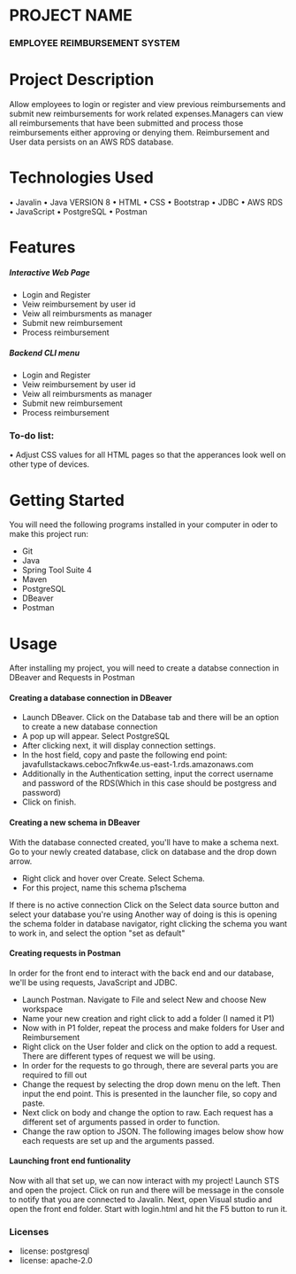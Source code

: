 # PROJECT NAME
<h3> EMPLOYEE REIMBURSEMENT SYSTEM</h3>

# Project Description
<p>Allow employees to login or register and view previous reimbursements and submit new reimbursements for work related expenses.Managers can view all reimbursements that have been submitted and process those reimbursements either approving or denying them.
Reimbursement and User data persists on an AWS RDS database.</p>

# Technologies Used

•	Javalin
•	Java VERSION 8
•	HTML
•	CSS
•	Bootstrap
•	JDBC
•	AWS RDS
•	JavaScript
•	PostgreSQL
•	Postman

# Features

<h5>Interactive Web Page</h5>
<ul>
<li>Login and Register</li>
	<li>Veiw reimbursement by user id</li>
	<li>Veiw all reimbursments as manager</li>
	<li>Submit new reimbursement</li>
	<li>Process reimbursement</li>
	</ul>
<h5> Backend CLI menu</h5>
<ul>
	<li>Login and Register</li>
	<li> Veiw reimbursement by user id</li>
	<li> Veiw all reimbursments as manager</li>
	<li> Submit new reimbursement</li>
	<li> Process reimbursement</li> 
	</ul>

<h3>To-do list:</h3>

•	Adjust CSS values for all HTML pages so that the apperances look well on other type of devices.

# Getting Started
You will need the following programs installed in your computer in oder to make this project run:
<ul>
	<li>Git</li>
	<li>Java</li>
	<li> Spring Tool Suite 4</li>
<li>Maven </li>
<li>PostgreSQL</li>
	<li>DBeaver</li>
	<li>Postman</li>
	</ul>

# Usage
After installing my project, you will need to create a databse connection in DBeaver and Requests in Postman
	<h4>Creating a database connection in DBeaver</h4>
	<ul>
<li>Launch DBeaver. Click on the Database tab and there will be an option to create a new database connection</li> 
		<li>A pop up will appear. Select PostgreSQL</li>
		<li>After clicking next, it will display connection settings.</li>
<li>In the host field, copy and paste the following end point: javafullstackaws.ceboc7nfkw4e.us-east-1.rds.amazonaws.com</li>
<li>Additionally in the Authentication setting, input the correct username and password of the RDS(Which in this case should be postgress and password)</li>
		<li>Click on finish.</li>
	</ul>
<h4>Creating a new schema in DBeaver</h4>
With the database connected created, you'll have to make a schema next. Go to your newly created database, click on database and the drop down arrow.
<ul>
	<li>Right click and hover over Create. Select Schema.</li>
	<li>For this project, name this schema p1schema</li>
	</ul>
If there is no active connection Click on the Select data source button and select your database you're using Another way of doing is this is opening the schema folder in database navigator, right clicking the schema you want to work in, and select the option "set as default"

<h4>Creating requests in Postman</h4>

In order for the front end to interact with the back end and our database, we'll be using requests, JavaScript and JDBC.
<ul>
	<li>Launch Postman. Navigate to File and select New and choose New workspace</li>
	<li>Name your new creation and right click to add a folder (I named it P1)</li>
	<li>Now with in P1 folder, repeat the process and make folders for User and Reimbursement</li>
<li>Right click on the User folder and click on the option to add a request. There are different types of request we will be using.</li>
<li>In order for the requests to go through, there are several parts you are required to fill out</li>
<li>Change the request by selecting the drop down menu on the left. Then input the end point. This is presented in the launcher file, so copy and paste.</li>
	<li>Next click on body and change the option to raw. Each request has a different set of arguments passed in order to function.</li>
<li>Change the raw option to JSON. The following images below show how each requests are set up and the arguments passed.</li>
</ul>
	<h4>Launching front end funtionality</h4>

Now with all that set up, we can now interact with my project! Launch STS and open the project. Click on run and there will be message in the console to notify that you are connected to Javalin. Next, open Visual studio and open the front end folder. Start with login.html and hit the F5 button to run it.
	
<h3>Licenses</h3>

<li>license: postgresql</li>
<li>license: apache-2.0</li>


